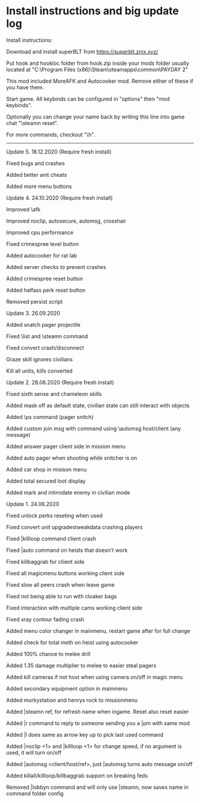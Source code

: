 # Install instructions and big update log

Install instructions:

Download and install superBLT from https://superblt.znix.xyz/

Put hook and hookloc folder from hook.zip inside your mods folder usually located at "C:\Program Files (x86)\Steam\steamapps\common\PAYDAY 2"

This mod included MoreAFK and Autocooker mod. Remove either of these if you have them.

Start game. All keybinds can be configured in "options" then "mod keybinds".

Optionally you can change your name back by writing this line into game chat "\steamn reset".

For more commands, checkout "\h".

----------------------------------------------------------------------

Update 5. 18.12.2020 (Require fresh install)

Fixed bugs and crashes

Added better anit cheats

Added more menu buttons

Update 4. 24.10.2020 (Require fresh install)

Improved \afk

Improved noclip, autosecure, automsg, crosshair

Improved cpu performance

Fixed crimespree level button

Added autocooker for rat lab

Added server checks to prevent crashes

Added crimespree reset button

Added halfass perk reset button

Removed persist script

Update 3. 26.09.2020

Added snatch pager projectile

Fixed \list and \steamn command

Fixed convert crash/disconnect

Graze skill ignores civilians

Kill all units, kills converted


Update 2. 28.06.2020 (Require fresh install)

Fixed sixth sense and chameleon skills

Added mask off as default state, civilian state can still interact with objects

Added \ps command (pager snitch)

Added custom join msg with command using \automsg host/client (any message)

Added answer pager client side in mission menu

Added auto pager when shooting while snitcher is on

Added car shop in misison menu

Added total secured loot display

Added mark and intimidate enemy in civilian mode


Update 1. 24.06.2020

Fixed unlock perks reseting when used

Fixed convert unit upgradestweakdata crashing players

Fixed |killloop command client crash

Fixed |auto command on heists that doesn't work

Fixed killbaggrab for cliient side

Fixed all magicmenu buttons working client side

Fixed slow all peers crash when leave game

Fixed not being able to run with cloaker bags

Fixed interaction with multiple cams working client side

Fixed xray contour fading crash

Added menu color changer in mainmenu, restart game after for full change

Added check for total meth on heist using autocooker

Added 100% chance to melee drill

Added 1.35 damage multiplier to melee to easier steal pagers

Added kill cameras if not host when using camera on/off in magic menu

Added secondary equipment option in mainmenu

Added murkystation and henrys rock to missionmenu

Added |steamn ref, for refresh name when ingame. Reset also reset easier

Added |r command to reply to someone sending you a |pm with same mod

Added |l does same as arrow key up to pick last used command

Added |noclip <1> and |killloop <1> for change speed, if no argument is used, it will turn on/off

Added |automsg <client/host/ref>, just |automsg turns auto message on/off

Added killall/killloop/killbaggrab support on breaking feds

Removed |lobbyn command and will only use |steamn, now saves name in command folder config
